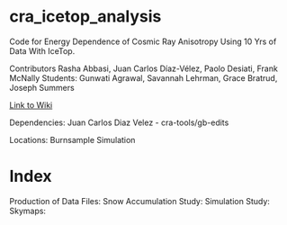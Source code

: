 # cra_icetop_analysis
Code for Energy Dependence of Cosmic Ray Anisotropy Using 10 Yrs of Data With IceTop.

Contributors
Rasha Abbasi, Juan Carlos Díaz-Vélez, Paolo Desiati, Frank McNally
Students: Gunwati Agrawal, Savannah Lehrman, Grace Bratrud, Joseph Summers

<a href="https://wiki.icecube.wisc.edu/index.php/Energy_Dependence_of_Cosmic_Ray_Anisotropy_Using_IceTop_Detector">Link to Wiki</a>

Dependencies:
Juan Carlos Diaz Velez - cra-tools/gb-edits

Locations:
Burnsample
Simulation


<h1> Index </h1>
Production of Data Files:
Snow Accumulation Study:
Simulation Study:
Skymaps:
